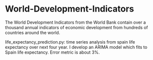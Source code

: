 # World-Development-Indicators
The World Development Indicators from the World Bank contain over a thousand annual indicators of economic development from hundreds of countries around the world.

life_expectancy_prediction.py: time series analysis from spain life expectancy over next four year. I develop an ARIMA model which fits to Spain life expectancy. Error metric is about 3%.
